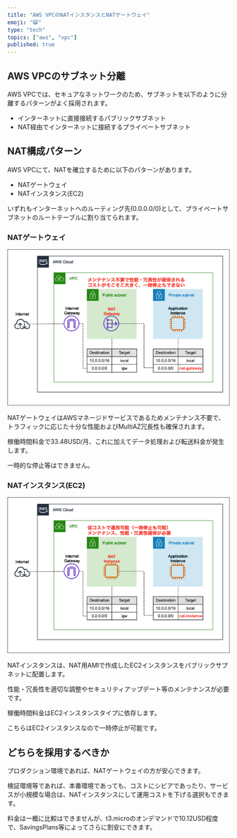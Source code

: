 ```yaml
---
title: "AWS VPCのNATインスタンスとNATゲートウェイ"
emoji: "😸" 
type: "tech" 
topics: ["aws", "vpc"] 
published: true 
---
```


## AWS VPCのサブネット分離

AWS VPCでは、セキュアなネットワークのため、サブネットを以下のように分離するパターンがよく採用されます。

* インターネットに直接接続するパブリックサブネット
* NAT経由でインターネットに接続するプライベートサブネット

## NAT構成パターン

AWS VPCにて、NATを確立するために以下のパターンがあります。

* NATゲートウェイ
* NATインスタンス(EC2)

いずれもインターネットへのルーティング先(0.0.0.0/0)として、プライベートサブネットのルートテーブルに割り当てられます。

### NATゲートウェイ

![](/images/aws-nat/nat-gateway.png)  

NATゲートウェイはAWSマネージドサービスであるためメンテナンス不要で、トラフィックに応じた十分な性能およびMultiAZ冗長性も確保されます。

稼働時間料金で33.48USD/月、これに加えてデータ処理および転送料金が発生します。

一時的な停止等はできません。

### NATインスタンス(EC2)

![](/images/aws-nat/nat-instance.png)  

NATインスタンスは、NAT用AMIで作成したEC2インスタンスをパブリックサブネットに配置します。

性能・冗長性を適切な調整やセキュリティアップデート等のメンテナンスが必要です。

稼働時間料金はEC2インスタンスタイプに依存します。

こちらはEC2インスタンスなので一時停止が可能です。


## どちらを採用するべきか

プロダクション環境であれば、NATゲートウェイの方が安心できます。

検証環境等であれば、本番環境であっても、コストにシビアであったり、サービスが小規模な場合は、NATインスタンスにして運用コストを下げる選択もできます。

料金は一概に比較はできませんが、t3.microのオンデマンドで10.12USD程度で、SavingsPlans等によってさらに割安にできます。
